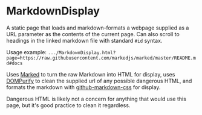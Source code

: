 # MarkdownDisplay

A static page that loads and markdown-formats a webpage supplied as a URL parameter as the contents of the current page. Can also scroll to headings in the linked markdown file with standard `#id` syntax.

Usage example: `.../MarkdownDisplay.html?page=https://raw.githubusercontent.com/markedjs/marked/master/README.md#docs`

Uses [Marked](https://github.com/markedjs/marked) to turn the raw Markdown into HTML for display, uses [DOMPurify](https://github.com/cure53/DOMPurify) to clean the supplied url of any possible dangerous HTML, and formats the markdown with [github-markdown-css](https://github.com/sindresorhus/github-markdown-css) for display.

Dangerous HTML is likely not a concern for anything that would use this page, but it's good practice to clean it regardless.
